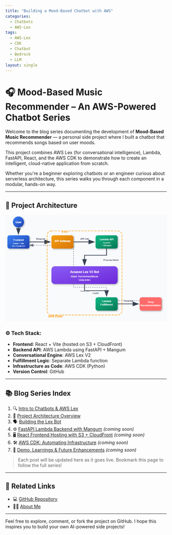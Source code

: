 ```yaml
---
title: "Building a Mood-Based Chatbot with AWS"
categories:
  - Chatbots
  - AWS-Lex
tags:
  - AWS-Lex
  - CDK
  - Chatbot
  - Bedrock
  - LLM
layout: single
---
```


# 🎧 Mood-Based Music Recommender – An AWS-Powered Chatbot Series

Welcome to the blog series documenting the development of **Mood-Based Music Recommender** — a personal side project where I built a chatbot that recommends songs based on user moods.

This project combines AWS Lex (for conversational intelligence), Lambda, FastAPI, React, and the AWS CDK to demonstrate how to create an intelligent, cloud-native application from scratch.

Whether you're a beginner exploring chatbots or an engineer curious about serverless architecture, this series walks you through each component in a modular, hands-on way.

---

## 🔧 Project Architecture

![Architecture Diagram](/assets/images/mood_based_music_recommender/architecture.png)

### ⚙️ Tech Stack:
- **Frontend**: React + Vite (hosted on S3 + CloudFront)
- **Backend API**: AWS Lambda using FastAPI + Mangum
- **Conversational Engine**: AWS Lex V2
- **Fulfillment Logic**: Separate Lambda function
- **Infrastructure as Code**: AWS CDK (Python)
- **Version Control**: GitHub

---

## 📚 Blog Series Index

1. 🔍 [Intro to Chatbots & AWS Lex](https://debabrot.github.io/chatbots/aws%20lex/intro-to-chatbots/)
2. 🧱 [Project Architecture Overview](https://debabrot.github.io/chatbots/aws%20lex/project-architecture-overview/)
3. 🗣️ [Building the Lex Bot](https://debabrot.github.io/chatbots/aws%20lex/building-the-lex-bot/)
4. ⚙️ [FastAPI Lambda Backend with Mangum](#) *(coming soon)*
5. 🖥️ [React Frontend Hosting with S3 + CloudFront](#) *(coming soon)*
6. 🛠️ [AWS CDK: Automating Infrastructure](#) *(coming soon)*
7. 🎥 [Demo, Learnings & Future Enhancements](#) *(coming soon)*

> Each post will be updated here as it goes live. Bookmark this page to follow the full series!

---

## 🔗 Related Links

- 💻 [GitHub Repository](https://github.com/debabrot/mood-based-music-recommender-chatbot)
- 👨‍💻 [About Me](https://debabrot.github.io/about/)

---

Feel free to explore, comment, or fork the project on GitHub. I hope this inspires you to build your own AI-powered side projects!

